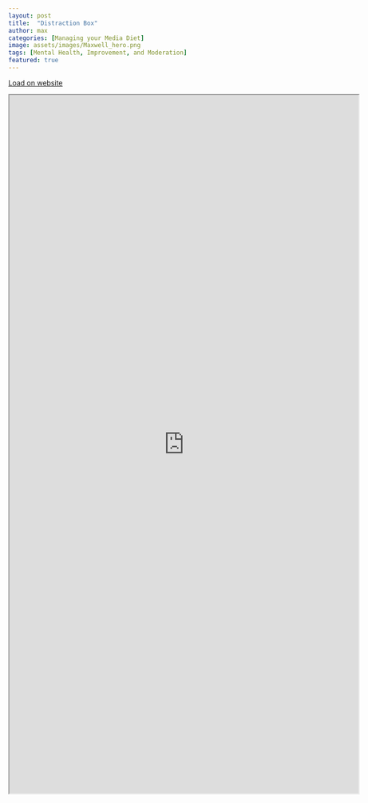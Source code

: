 ```yaml
---
layout: post
title:  "Distraction Box"
author: max
categories: [Managing your Media Diet]
image: assets/images/Maxwell_hero.png
tags: [Mental Health, Improvement, and Moderation]
featured: true
---
```




<a href="https://mapi4643c654.myportfolio.com/" target="__blank"> Load on website</a>


<iframe src="https://mapi4643c654.myportfolio.com/" width="700px" height="1400px" title="embedding from site"></iframe>






